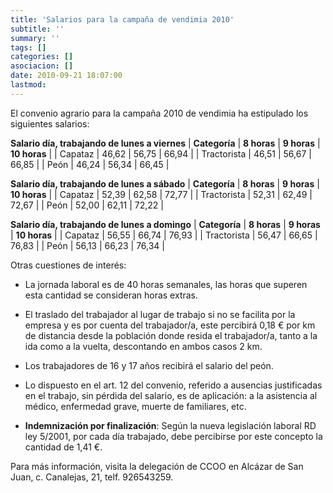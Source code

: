 ```yaml
---
title: 'Salarios para la campaña de vendimia 2010'
subtitle: ''
summary: ''
tags: []
categories: []
asociacion: []
date: 2010-09-21 18:07:00
lastmod:
---
```


El convenio agrario para la campaña 2010 de vendimia ha estipulado los siguientes salarios:

**Salario día, trabajando de lunes a viernes**
| **Categoría** | **8 horas** | **9 horas** | **10 horas** |
| Capataz   | 46,62 | 56,75 | 66,94 |
| Tractorista | 46,51 | 56,67 | 66,85 |
| Peón | 46,24 | 56,34 | 66,45 |

**Salario día, trabajando de lunes a sábado**
| **Categoría** | **8 horas** | **9 horas** | **10 horas** |
| Capataz   | 52,39 | 62,58 | 72,77 |
| Tractorista | 52,31 | 62,49 | 72,67 |
| Peón | 52,00 | 62,11 | 72,22 |

**Salario día, trabajando de lunes a domingo**
| **Categoría** | **8 horas** | **9 horas** | **10 horas** |
| Capataz   | 56,55 | 66,74 | 76,93 |
| Tractorista | 56,47 | 66,65 | 76,83 |
| Peón | 56,13 | 66,23 | 76,34 |


Otras cuestiones de interés:

-  La jornada laboral es de 40 horas semanales, las horas que superen esta cantidad se consideran horas extras.

-  El traslado del trabajador al lugar de trabajo si no se facilita por la empresa y es por cuenta del trabajador/a, este percibirá 0,18 € por km de distancia desde la población donde resida el trabajador/a, tanto a la ida como a la vuelta, descontando en ambos casos 2 km.

-  Los trabajadores de 16 y 17 años recibirá el salario del peón.

-  Lo dispuesto en el art. 12 del convenio, referido a ausencias justificadas en el trabajo, sin pérdida del salario, es de aplicación: a la asistencia al médico, enfermedad grave, muerte de familiares, etc. 

-  **Indemnización por finalización**: Según la nueva legislación laboral RD ley 5/2001, por cada día trabajado, debe percibirse por este concepto la cantidad de 1,41 €.

Para más información, visita la delegación de CCOO en Alcázar de San Juan, c. Canalejas, 21, telf. 926543259.
